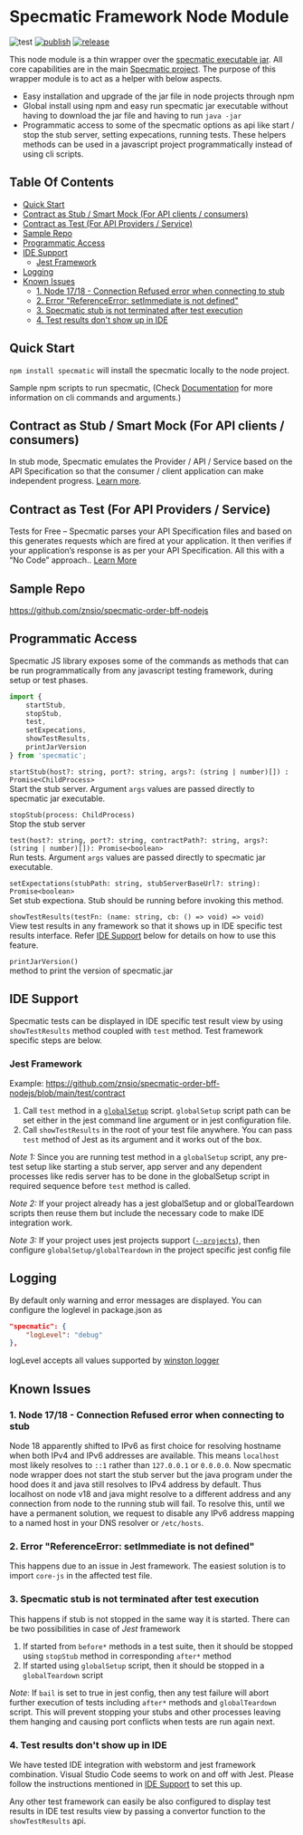 # Specmatic Framework Node Module

![test](https://github.com/znsio/specmatic-node/actions/workflows/test.yml/badge.svg)
[![publish](https://github.com/znsio/specmatic-node/actions/workflows/publish.yml/badge.svg)](https://www.npmjs.com/package/specmatic)
[![release](https://badgen.net/github/release/znsio/specmatic-node/master)](https://github.com/znsio/specmatic-node/releases/latest)

This node module is a thin wrapper over the [specmatic executable jar](https://specmatic.in/getting_started.html#setup). All core capabilities are in the main [Specmatic project](https://github.com/znsio/specmatic). The purpose of this wrapper module is to act as a helper with below aspects.

- Easy installation and upgrade of the jar file in node projects through npm
- Global install using npm and easy run specmatic jar executable without having to download the jar file and having to run `java -jar`
- Programmatic access to some of the specmatic options as api like start / stop the stub server, setting expecations, running tests. These helpers methods can be used in a javascript project programmatically instead of using cli scripts.

## Table Of Contents
- [Quick Start](#quick-start)
- [Contract as Stub / Smart Mock (For API clients / consumers)](#contract-as-stub--smart-mock-for-api-clients--consumers)
- [Contract as Test (For API Providers / Service)](#contract-as-test-for-api-providers--service)
- [Sample Repo](#sample-repo)
- [Programmatic Access](#programmatic-access)
- [IDE Support](#ide-support)
  - [Jest Framework](#jest-framework)
- [Logging](#logging)
- [Known Issues](#known-issues)
  - [1. Node 17/18 - Connection Refused error when connecting to stub](#1-node-1718---connection-refused-error-when-connecting-to-stub)
  - [2. Error "ReferenceError: setImmediate is not defined"](#2-error-referenceerror-setimmediate-is-not-defined)
  - [3. Specmatic stub is not terminated after test execution](#3-specmatic-stub-is-not-terminated-after-test-execution)
  - [4. Test results don't show up in IDE](#4-test-results-dont-show-up-in-ide)

## Quick Start

`npm install specmatic` will install the specmatic locally to the node project.

Sample npm scripts to run specmatic, (Check [Documentation](https://specmatic.in/documentation.html) for more information on cli commands and arguments.)

## Contract as Stub / Smart Mock (For API clients / consumers)

In stub mode, Specmatic emulates the Provider / API / Service based on the API Specification so that the consumer / client application can make independent progress. [Learn more](https://specmatic.in/#contract-as-stub).

## Contract as Test (For API Providers / Service)

Tests for Free – Specmatic parses your API Specification files and based on this generates requests which are fired at your application. It then verifies if your application’s response is as per your API Specification. All this with a “No Code” approach.. [Learn More](https://specmatic.in/#contract-as-test)

## Sample Repo

https://github.com/znsio/specmatic-order-bff-nodejs

## Programmatic Access

Specmatic JS library exposes some of the commands as methods that can be run programmatically from any javascript testing framework, during setup or test phases.

```javascript
import {
    startStub,
    stopStub,
    test,
    setExpecations,
    showTestResults,
    printJarVersion
} from 'specmatic';
```

`startStub(host?: string, port?: string, args?: (string | number)[]) : Promise<ChildProcess>` <br />
Start the stub server. Argument `args` values are passed directly to specmatic jar executable.

`stopStub(process: ChildProcess)` <br />
Stop the stub server

`test(host?: string, port?: string, contractPath?: string, args?: (string | number)[]): Promise<boolean>` <br />
Run tests. Argument `args` values are passed directly to specmatic jar executable.

`setExpectations(stubPath: string, stubServerBaseUrl?: string): Promise<boolean>` <br />
Set stub expectiona. Stub should be running before invoking this method.

`showTestResults(testFn: (name: string, cb: () => void) => void)` <br />
View test results in any framework so that it shows up in IDE specific test results interface. Refer [IDE Support](#ide-support) below for details on how to use this feature.

`printJarVersion()` <br />
method to print the version of specmatic.jar

## IDE Support

Specmatic tests can be displayed in IDE specific test result view by using `showTestResults` method coupled with `test` method. Test framework specific steps are below.

### Jest Framework
Example: https://github.com/znsio/specmatic-order-bff-nodejs/blob/main/test/contract

1. Call `test` method in a [`globalSetup`](https://jestjs.io/docs/configuration#globalsetup-string) script. `globalSetup` script path can be set either in the jest command line argument or in jest configuration file.
2. Call `showTestResults` in the root of your test file anywhere. You can pass `test` method of Jest as its argument and it works out of the box.

*Note 1:* Since you are running test method in a `globalSetup` script, any pre-test setup like starting a stub server, app server and any dependent processes like redis server has to be done in the globalSetup script in required sequence before `test` method is called.

*Note 2:* If your project already has a jest globalSetup and or globalTeardown scripts then reuse them but include the necessary code to make IDE integration work.

*Note 3:* If your project uses jest projects support ([`--projects`](https://jestjs.io/docs/configuration#projects-arraystring--projectconfig)), then configure `globalSetup/globalTeardown` in the project specific jest config file

## Logging

By default only warning and error messages are displayed. You can configure the loglevel in package.json as

```json
"specmatic": {
    "logLevel": "debug"
},
```

logLevel accepts all values supported by [winston logger](https://github.com/winstonjs/winston#logging-levels)

## Known Issues

### 1. Node 17/18 - Connection Refused error when connecting to stub

Node 18 apparently shifted to IPv6 as first choice for resolving hostname when both IPv4 and IPv6 addresses are available. This means `localhost` most likely resolves to `::1` rather than `127.0.0.1` or `0.0.0.0`. Now specmatic node wrapper does not start the stub server but the java program under the hood does it and java still resolves to IPv4 address by default. Thus localhost on node v18 and java might resolve to a different address and any connection from node to the running stub will fail. To resolve this, until we have a permanent solution, we request to disable any IPv6 address mapping to a named host in your DNS resolver or `/etc/hosts`.

### 2. Error "ReferenceError: setImmediate is not defined"

This happens due to an issue in Jest framework. The easiest solution is to import `core-js` in the affected test file.

### 3. Specmatic stub is not terminated after test execution

This happens if stub is not stopped in the same way it is started. There can be two possibilities in case of *Jest* framework
1. If started from `before*` methods in a test suite, then it should be stopped using `stopStub` method in corresponding `after*` method
2. If started using `globalSetup` script, then it should be stopped in a `globalTeardown` script

*Note*: If `bail` is set to true in jest config, then any test failure will abort further execution of tests including `after*` methods and `globalTeardown` script. This will prevent stopping your stubs and other processes leaving them hanging and causing port conflicts when tests are run again next.

### 4. Test results don't show up in IDE

We have tested IDE integration with webstorm and jest framework combination. Visual Studio Code seems to work on and off with Jest. Please follow the instructions mentioned in [IDE Support](#ide-support) to set this up.

Any other test framework can easily be also configured to display test results in IDE test results view by passing a convertor function to the `showTestResults` api.
